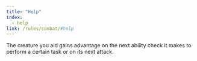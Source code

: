```yaml
---
title: "Help"
index:
  - help
link: /rules/combat/#help
---
```

The creature you aid gains advantage on the next ability check it makes to perform a certain task or on its next attack.

